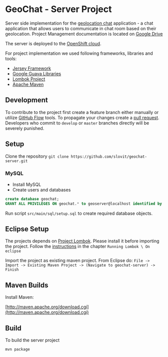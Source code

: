 GeoChat - Server Project
===

Server side implementation for the [geolocation chat](https://github.com/emeryduh/AndroidProject) application - a chat application that allows users to communicate in chat room based on their geolocation.
Project Management documentation is located on [Google Drive](https://drive.google.com/folderview?id=0B-zlvMnzIsA_c0JGc0w0UXFjVVk&usp=sharing_eil)

The server is deployed to the [OpenShift cloud](http://geochat-slovit.rhcloud.com).

For project implementation we used following frameworks, libraries and tools:
- [Jersey Framework](https://jersey.java.net)
- [Google Guava Libraries](https://code.google.com/p/guava-libraries/)
- [Lombok Project](http://projectlombok.org/index.html)
- [Apache Maven](http://maven.apache.org)

Development
---
To contribute to the project first create a feature branch either manually or utilize [GitHub Flow](https://guides.github.com/introduction/flow/index.html) tools. 
To propagate your changes create a [pull request](https://help.github.com/articles/using-pull-requests). Developers who commit to `develop` or `master` branches directly will be severely punished.

Setup
---

Clone the repository
`git clone https://github.com/slovit/geochat-server.git`

### MySQL
- Install MySQL
- Create users and databases
```sql
create database geochat;
GRANT ALL PRIVILEGES ON geochat.* to geoserver@localhost identified by 'serverpass';
```

Run script `src/main/sql/setup.sql` to create required database objects. 


Eclipse Setup
---

The projects depends on [Project Lombok](http://projectlombok.org/index.html). Please install it before importing the project.
Follow the [instructions](http://projectlombok.org/features/index.html) in the chapter `Running Lombok \ On eclipse`

Import the project as existing maven project. From Eclipse do:
`File -> Import -> Existing Maven Project -> (Navigate to geochat-server) -> Finish`

Maven Builds
---

Install Maven:

[http://maven.apache.org/download.cgi](http://maven.apache.org/download.cgi)

Build
---

To build the server project

`mvn package`
